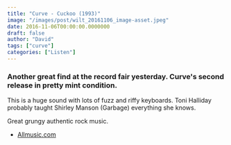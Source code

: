 ```yaml
---
title: "Curve - Cuckoo (1993)"
image: "/images/post/wilt_20161106_image-asset.jpeg"
date: 2016-11-06T00:00:00.0000000
draft: false
author: "David"
tags: ["curve"]
categories: ["Listen"]
---
```

### Another great find at the record fair yesterday. Curve's second release in pretty mint condition.

 This is a huge sound with lots of fuzz and riffy keyboards. Toni Halliday probably taught Shirley Manson (Garbage) everything she knows.

 Great grungy authentic rock music.

-  [Allmusic.com](http://www.allmusic.com/album/cuckoo-mw0000102340)